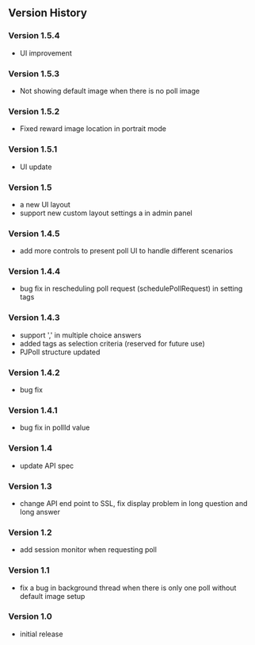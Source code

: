 ## Version History

### Version 1.5.4
 -  UI improvement

### Version 1.5.3
 -  Not showing default image when there is no poll image

### Version 1.5.2
 - Fixed reward image location in portrait mode

### Version 1.5.1
 - UI update
 
### Version 1.5
 - a new UI layout
 - support new custom layout settings a in admin panel

### Version 1.4.5
 - add more controls to present poll UI to handle different scenarios

### Version 1.4.4
 - bug fix in rescheduling poll request (schedulePollRequest) in setting tags

### Version 1.4.3
 - support ',' in multiple choice answers
 - added tags as selection criteria (reserved for future use)
 - PJPoll structure updated

### Version 1.4.2
 - bug fix

### Version 1.4.1
 - bug fix in pollId value

### Version 1.4
 - update API spec

### Version 1.3
 - change API end point to SSL, fix display problem in long question and long answer

### Version 1.2
 - add session monitor when requesting poll

### Version 1.1
 - fix a bug in background thread when there is only one poll without default image setup

### Version 1.0
 - initial release
